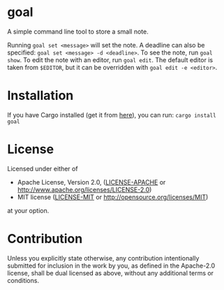 # goal

A simple command line tool to store a small note.

Running `goal set <message>` will set the note. A deadline can also be specified: `goal set
<message> -d <deadline>`. To see the note, run `goal show`. To edit the note with an editor, run
`goal edit`. The default editor is taken from `$EDITOR`, but it can be overridden with `goal edit -e
<editor>`.

# Installation

If you have Cargo installed (get it from [here][0]), you can run:
`cargo install goal`

# License

Licensed under either of

 * Apache License, Version 2.0, ([LICENSE-APACHE](LICENSE-APACHE) or http://www.apache.org/licenses/LICENSE-2.0)
 * MIT license ([LICENSE-MIT](LICENSE-MIT) or http://opensource.org/licenses/MIT)

at your option.

# Contribution

Unless you explicitly state otherwise, any contribution intentionally submitted
for inclusion in the work by you, as defined in the Apache-2.0 license, shall be dual licensed as above, without any
additional terms or conditions.

[0]: https://www.rust-lang.org/en-US/install.html
